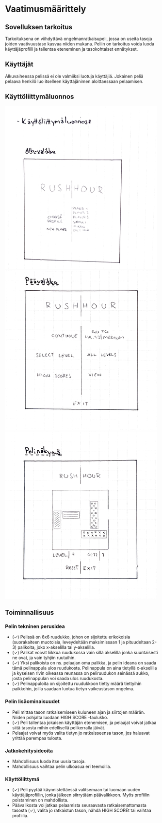 # Vaatimusmäärittely

## Sovelluksen tarkoitus

Tarkoituksena on viihdyttävä ongelmanratkaisupeli, jossa on useita tasoja joiden vaativuustaso kasvaa niiden mukana. Peliin on tarkoitus voida luoda käyttäjäprofiili ja tallentaa eteneminen ja tasokohtaiset ennätykset.

## Käyttäjät

Alkuvaiheessa pelissä ei ole valmiiksi luotuja käyttäjiä. Jokainen peliä pelaava henkilö luo itselleen käyttäjänimen aloittaessaan pelaamisen.

## Käyttöliittymäluonnos

![Alkuvalikko](./kuvat/ui_start.png) ![Päävalikko](./kuvat/ui_main_menu.png) ![Pelinäkymä](./kuvat/ui_game.png)

## Toiminnallisuus

### Pelin tekninen  perusidea

- (✓) Pelissä on 6x6 ruudukko, johon on sijoitettu erikokoisia (suorakaiteen muotoisia, leveydeltään maksimissaan 1 ja pituudeltaan 2-3) palikoita, joko x-akselilla tai y-akselilla.
- (✓) Palikat voivat liikkua ruudukossa vain sillä akselilla jonka suuntaisesti ne ovat, ja vain tyhjiin ruutuihin.
- (✓) Yksi palikoista on ns. pelaajan oma palikka, ja pelin ideana on saada tämä pelinappula ulos ruudukosta. Pelinappula on aina tietyllä x-akselilla ja kyseisen rivin oikeassa reunassa on peliruudukon seinässä aukko, josta pelinappulan voi saada ulos ruudukosta.
- (✓) Pelinappuloita on sijoitettu ruudukkoon tietty määrä tiettyihin paikkohin, joilla saadaan luotua tietyn vaikeustason ongelma.

### Pelin lisäominaisuudet

- Peli mittaa tason ratkaisemiseen kuluneen ajan ja siirtojen määrän. Niiden pohjalta luodaan HIGH SCORE -taulukko.
- (✓) Peli tallentaa jokaisen käyttäjän etenemisen, ja pelaajat voivat jatkaa siitä tasosta mihin edellisellä pelikerralla jäivät.
- Pelaajat voivat myös valita tietyn jo ratkaisseensa tason, jos haluavat yrittää parempaa tulosta.

### Jatkokehitysideoita

- Mahdollisuus luoda itse uusia tasoja.
- Mahdollisuus vaihtaa pelin ulkoasua eri teemoilla.

### Käyttöliittymä

- (✓) Peli pyytää käynnistettäessä valitsemaan tai luomaan uuden käyttäjäprofiilin, jonka jälkeen siirrytääm päävalikkoon. Myös profiilin poistaminen on mahdollista.
- Päävalikosta voi jatkaa pelaamista seuraavasta ratkaisemattomasta tasosta (✓), valita jo ratkaistun tason, nähdä HIGH SCOREt tai vaihtaa profiilia.
